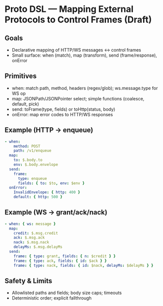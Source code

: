 # Proto DSL — Mapping External Protocols to Control Frames (Draft)

## Goals
- Declarative mapping of HTTP/WS messages ↔ control frames
- Small surface: when (match), map (transform), send (frame/response), onError

## Primitives
- when: match path, method, headers (regex/glob); ws.message.type for WS op
- map: JSONPath/JSONPointer select; simple functions (coalesce, default, pick)
- send: toFrame(type, fields) or toHttp(status, body)
- onError: map error codes to HTTP/WS responses

## Example (HTTP → enqueue)
```yaml
- when:
    method: POST
    path: /v1/enqueue
  map:
    to: $.body.to
    env: $.body.envelope
  send:
    frame:
      type: enqueue
      fields: { to: $to, env: $env }
  onError:
    InvalidEnvelope: { http: 400 }
    default: { http: 500 }
```

## Example (WS → grant/ack/nack)
```yaml
- when: { ws: message }
  map:
    credit: $.msg.credit
    ack: $.msg.ack
    nack: $.msg.nack
    delayMs: $.msg.delayMs
  send:
    frame: { type: grant, fields: { n: $credit } }
    frame: { type: ack, fields: { id: $ack } }
    frame: { type: nack, fields: { id: $nack, delayMs: $delayMs } }
```

## Safety & Limits
- Allowlisted paths and fields; body size caps; timeouts
- Deterministic order; explicit fallthrough

